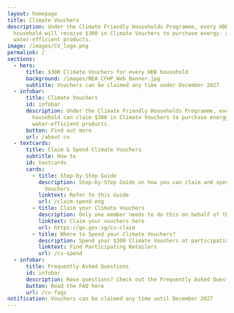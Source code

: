 ```yaml
---
layout: homepage
title: Climate Vouchers
description: Under the Climate Friendly Households Programme, every HDB
  household will receive $300 in Climate Vouchers to purchase energy- and
  water-efficient products.
image: /images/CV_logo.png
permalink: /
sections:
  - hero:
      title: $300 Climate Vouchers for every HDB household
      background: /images/NEA_CFHP_Web_Banner.jpg
      subtitle: Vouchers can be claimed any time under December 2027
  - infobar:
      title: Climate Vouchers
      id: infobar
      description: Under the Climate Friendly Households Programme, every HDB
        household can claim $300 in Climate Vouchers to purchase energy- and
        water-efficient products.
      button: Find out more
      url: /about-cv
  - textcards:
      title: Claim & Spend Climate Vouchers
      subtitle: How to
      id: textcards
      cards:
        - title: Step-by-Step Guide
          description: Step-by-Step Guide on how you can claim and spend your Climate
            Vouchers.
          linktext: Refer to this Guide
          url: /claim-spend-eng
        - title: Claim your Climate Vouchers
          description: Only one member needs to do this on behalf of the entire household.
          linktext: Claim your vouchers here
          url: https://go.gov.sg/cv-claim
        - title: Where to Spend your Climate Vouchers?
          description: Spend your $300 Climate Vouchers at participating retailers.
          linktext: Find Participating Retailers
          url: /cv-spend
  - infobar:
      title: Frequently Asked Questions
      id: infobar
      description: Have questions? Check out the Frequently Asked Questions.
      button: Read the FAQ here
      url: /cv-faqs
notification: Vouchers can be claimed any time until December 2027
---
```

